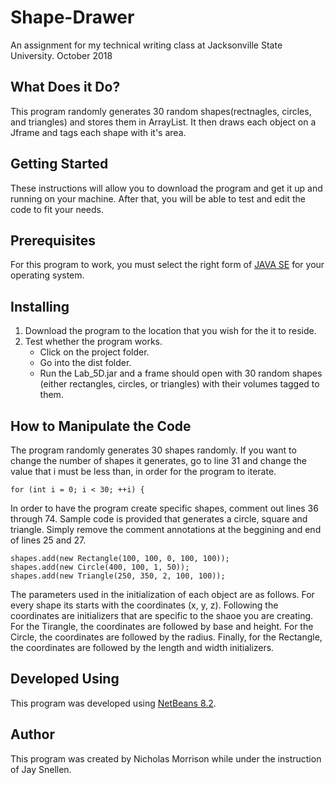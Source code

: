 # Shape-Drawer
An assignment for my technical writing class at Jacksonville State University. October 2018
## What Does it Do?
This program randomly generates 30 random shapes(rectnagles, circles, and triangles) and stores them in ArrayList<Shapes>. It then draws each object on a Jframe and tags each shape with it's area. 
## Getting Started
These instructions will allow you to download the program and get it up and running on your machine. After that, you will be able to test and edit the code to fit your needs. 
## Prerequisites 
For this program to work, you must select the right form of [JAVA SE](https://www.oracle.com/technetwork/java/javase/downloads/jdk8-downloads-2133151.html) for your operating system. 
## Installing 
1. Download the program to the location that you wish for the it to reside. 
2. Test whether the program works.
   * Click on the project folder.
   * Go into the dist folder.
   * Run the Lab_5D.jar and a frame should open with 30 random shapes (either rectangles, circles, or triangles) with their volumes tagged to them. 
## How to Manipulate the Code
  The program randomly generates 30 shapes randomly. If you want to change the number of shapes it generates, go to line 31 and change the value that i must be less than, in order for the program to iterate. 
  ```
  for (int i = 0; i < 30; ++i) {
  ```
  In order to have the program create specific shapes, comment out lines 36 through 74. Sample code is provided that generates a circle, square and triangle. Simply remove the comment annotations at the beggining and end of lines 25 and 27. 
 ```
 shapes.add(new Rectangle(100, 100, 0, 100, 100));
 shapes.add(new Circle(400, 100, 1, 50));
 shapes.add(new Triangle(250, 350, 2, 100, 100));
  ```
 The parameters used in the initialization of each object are as follows. For every shape its starts with the coordinates (x, y, z). Following the coordinates are initializers that are specific to the shaoe you are creating. For the Tirangle, the coordinates are followed by base and height. For the Circle, the coordinates are followed by the radius. Finally, for the Rectangle, the coordinates are followed by the length and width initializers.   
 ## Developed Using 
  This program was developed using [NetBeans 8.2](https://netbeans.org/downloads/).  
## Author
  This program was created by Nicholas Morrison while under the instruction of Jay Snellen.
